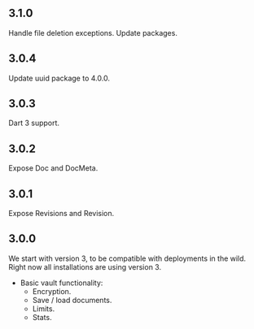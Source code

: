 ## 3.1.0

Handle file deletion exceptions.
Update packages.

## 3.0.4

Update uuid package to 4.0.0.

## 3.0.3

Dart 3 support.

## 3.0.2

Expose Doc and DocMeta.

## 3.0.1

Expose Revisions and Revision.

## 3.0.0

We start with version 3, to be compatible with deployments
in the wild. Right now all installations are using version 3.
- Basic vault functionality:
  - Encryption.
  - Save / load documents.
  - Limits.
  - Stats.
